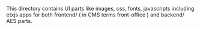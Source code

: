 This directory contains UI parts like images, css, fonts, javascripts including etxjs apps for both frontend/ ( in CMS terms front-office ) and backend/ AES parts.
